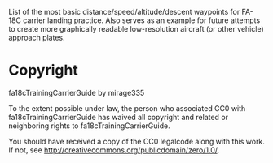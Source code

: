 
List of the most basic distance/speed/altitude/descent waypoints for FA-18C carrier landing practice. Also serves as an example for future attempts to create more graphically readable low-resolution aircraft (or other vehicle) approach plates.


# Copyright

fa18cTrainingCarrierGuide by mirage335

To the extent possible under law, the person who associated CC0 with
fa18cTrainingCarrierGuide has waived all copyright and related or neighboring rights
to fa18cTrainingCarrierGuide.

You should have received a copy of the CC0 legalcode along with this
work.  If not, see <http://creativecommons.org/publicdomain/zero/1.0/>.
